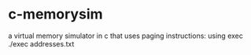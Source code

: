 # c-memorysim
a virtual memory simulator in c that uses paging
instructions: using exec ./exec addresses.txt
